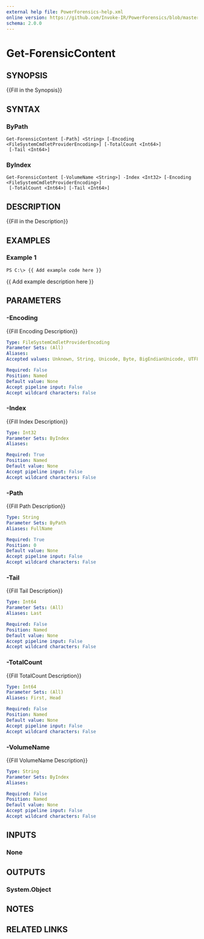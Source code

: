 ```yaml
---
external help file: PowerForensics-help.xml
online version: https://github.com/Invoke-IR/PowerForensics/blob/master/Modules/PowerForensics/docs/Get-ForensicContent.md
schema: 2.0.0
---
```


# Get-ForensicContent

## SYNOPSIS
{{Fill in the Synopsis}}

## SYNTAX

### ByPath
```
Get-ForensicContent [-Path] <String> [-Encoding <FileSystemCmdletProviderEncoding>] [-TotalCount <Int64>]
 [-Tail <Int64>]
```

### ByIndex
```
Get-ForensicContent [-VolumeName <String>] -Index <Int32> [-Encoding <FileSystemCmdletProviderEncoding>]
 [-TotalCount <Int64>] [-Tail <Int64>]
```

## DESCRIPTION
{{Fill in the Description}}

## EXAMPLES

### Example 1
```
PS C:\> {{ Add example code here }}
```

{{ Add example description here }}

## PARAMETERS

### -Encoding
{{Fill Encoding Description}}

```yaml
Type: FileSystemCmdletProviderEncoding
Parameter Sets: (All)
Aliases: 
Accepted values: Unknown, String, Unicode, Byte, BigEndianUnicode, UTF8, UTF7, UTF32, Ascii, Default, Oem, BigEndianUTF32

Required: False
Position: Named
Default value: None
Accept pipeline input: False
Accept wildcard characters: False
```

### -Index
{{Fill Index Description}}

```yaml
Type: Int32
Parameter Sets: ByIndex
Aliases: 

Required: True
Position: Named
Default value: None
Accept pipeline input: False
Accept wildcard characters: False
```

### -Path
{{Fill Path Description}}

```yaml
Type: String
Parameter Sets: ByPath
Aliases: FullName

Required: True
Position: 0
Default value: None
Accept pipeline input: False
Accept wildcard characters: False
```

### -Tail
{{Fill Tail Description}}

```yaml
Type: Int64
Parameter Sets: (All)
Aliases: Last

Required: False
Position: Named
Default value: None
Accept pipeline input: False
Accept wildcard characters: False
```

### -TotalCount
{{Fill TotalCount Description}}

```yaml
Type: Int64
Parameter Sets: (All)
Aliases: First, Head

Required: False
Position: Named
Default value: None
Accept pipeline input: False
Accept wildcard characters: False
```

### -VolumeName
{{Fill VolumeName Description}}

```yaml
Type: String
Parameter Sets: ByIndex
Aliases: 

Required: False
Position: Named
Default value: None
Accept pipeline input: False
Accept wildcard characters: False
```

## INPUTS

### None


## OUTPUTS

### System.Object

## NOTES

## RELATED LINKS

